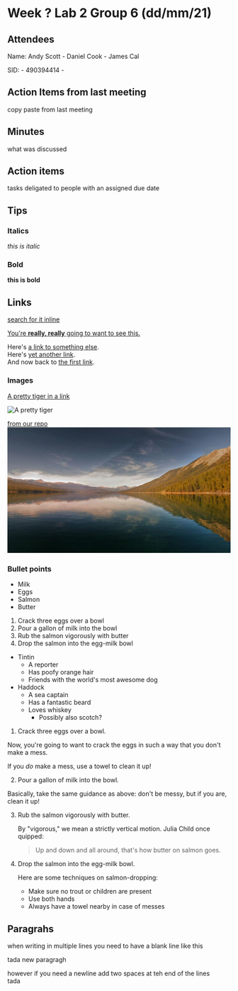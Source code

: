 # Week ? Lab 2 Group 6 (dd/mm/21)

## Attendees
Name:   Andy Scott - Daniel Cook - James Cal

SID:               - 490394414 - 

## Action Items from last meeting
copy paste from last meeting

## Minutes
what was discussed

## Action items
tasks deligated to people with an assigned due date



## Tips
### Italics
_this is italic_

### Bold
**this is bold**

## Links
[search for it inline](www.google.com)

[You're **really, really** going to want to see this.](www.dailykitten.com)

Here's [a link to something else][another place].  
Here's [yet another link][another-link].  
And now back to [the first link][another place].  

[another place]: www.github.com
[another-link]: www.google.com
  
### Images

[A pretty tiger in a link](https://upload.wikimedia.org/wikipedia/commons/5/56/Tiger.50.jpg)

![A pretty tiger](https://upload.wikimedia.org/wikipedia/commons/5/56/Tiger.50.jpg)

[from our repo](https://github.com/DanC2001/MTRX2700-ThuG6/blob/main/Minutes/Images/testimg.jpg)
![from our repo](https://github.com/DanC2001/MTRX2700-ThuG6/blob/main/Minutes/Images/testimg.jpg)

### Bullet points
* Milk
* Eggs
* Salmon
* Butter

1. Crack three eggs over a bowl
2. Pour a gallon of milk into the bowl
3. Rub the salmon vigorously with butter
4. Drop the salmon into the egg-milk bowl

* Tintin
   * A reporter
   * Has poofy orange hair
   * Friends with the world's most awesome dog
* Haddock
   * A sea captain
   * Has a fantastic beard
   * Loves whiskey
       * Possibly also scotch?
   
   
1. Crack three eggs over a bowl.

 Now, you're going to want to crack the eggs in such a way that you don't make a mess.

 If you _do_ make a mess, use a towel to clean it up!

2. Pour a gallon of milk into the bowl.

 Basically, take the same guidance as above: don't be messy, but if you are, clean it up!

3. Rub the salmon vigorously with butter.

   By "vigorous," we mean a strictly vertical motion. Julia Child once quipped:
   > Up and down and all around, that's how butter on salmon goes.
4. Drop the salmon into the egg-milk bowl.

   Here are some techniques on salmon-dropping:

   * Make sure no trout or children are present
   * Use both hands
   * Always have a towel nearby in case of messes


## Paragrahs
when writing in multiple lines you need to have a blank line like this

tada new paragragh

however if you need a newline add two spaces at teh end of the lines  
tada
